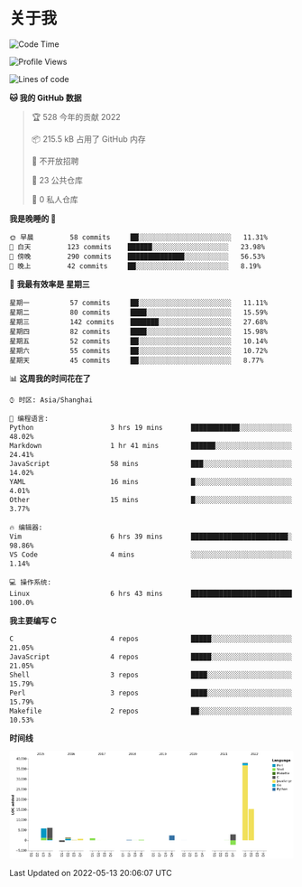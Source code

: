 # 关于我

<!--START_SECTION:waka-->
![Code Time](http://img.shields.io/badge/Code%20Time-0%20secs-blue)

![Profile Views](http://img.shields.io/badge/%E4%B8%AA%E4%BA%BA%E5%B0%81%E9%9D%A2%E8%A7%82%E7%9C%8B%E6%AC%A1%E6%95%B0-79-blue)

![Lines of code](https://img.shields.io/badge/%E4%BB%8E%E3%80%8C%E4%BD%A0%E5%A5%BD%E4%B8%96%E7%95%8C%E3%80%8D%E6%88%91%E5%B7%B2%E7%BB%8F%E5%86%99%E4%BA%86-71%20Thousand%20%E8%A1%8C%E4%BB%A3%E7%A0%81-blue)

**🐱 我的 GitHub 数据** 

> 🏆 528 今年的贡献 2022
 > 
> 📦 215.5 kB 占用了 GitHub 内存 
 > 
> 🚫 不开放招聘
 > 
> 📜 23 公共仓库 
 > 
> 🔑 0 私人仓库  
 > 
**我是晚睡的 🦉** 

```text
🌞 早晨         58 commits     ██░░░░░░░░░░░░░░░░░░░░░░░   11.31% 
🌆 白天         123 commits    ██████░░░░░░░░░░░░░░░░░░░   23.98% 
🌃 傍晚         290 commits    ██████████████░░░░░░░░░░░   56.53% 
🌙 晚上         42 commits     ██░░░░░░░░░░░░░░░░░░░░░░░   8.19%

```
📅 **我最有效率是 星期三** 

```text
星期一          57 commits     ██░░░░░░░░░░░░░░░░░░░░░░░   11.11% 
星期二          80 commits     ████░░░░░░░░░░░░░░░░░░░░░   15.59% 
星期三          142 commits    ███████░░░░░░░░░░░░░░░░░░   27.68% 
星期四          82 commits     ████░░░░░░░░░░░░░░░░░░░░░   15.98% 
星期五          52 commits     ██░░░░░░░░░░░░░░░░░░░░░░░   10.14% 
星期六          55 commits     ██░░░░░░░░░░░░░░░░░░░░░░░   10.72% 
星期天          45 commits     ██░░░░░░░░░░░░░░░░░░░░░░░   8.77%

```


📊 **这周我的时间花在了** 

```text
⌚︎ 时区: Asia/Shanghai

💬 编程语言: 
Python                   3 hrs 19 mins       ████████████░░░░░░░░░░░░░   48.02% 
Markdown                 1 hr 41 mins        ██████░░░░░░░░░░░░░░░░░░░   24.41% 
JavaScript               58 mins             ███░░░░░░░░░░░░░░░░░░░░░░   14.02% 
YAML                     16 mins             █░░░░░░░░░░░░░░░░░░░░░░░░   4.01% 
Other                    15 mins             █░░░░░░░░░░░░░░░░░░░░░░░░   3.77%

🔥 编辑器: 
Vim                      6 hrs 39 mins       ████████████████████████░   98.86% 
VS Code                  4 mins              ░░░░░░░░░░░░░░░░░░░░░░░░░   1.14%

💻 操作系统: 
Linux                    6 hrs 43 mins       █████████████████████████   100.0%

```

**我主要编写 C** 

```text
C                        4 repos             █████░░░░░░░░░░░░░░░░░░░░   21.05% 
JavaScript               4 repos             █████░░░░░░░░░░░░░░░░░░░░   21.05% 
Shell                    3 repos             ████░░░░░░░░░░░░░░░░░░░░░   15.79% 
Perl                     3 repos             ████░░░░░░░░░░░░░░░░░░░░░   15.79% 
Makefile                 2 repos             ██░░░░░░░░░░░░░░░░░░░░░░░   10.53%

```


**时间线**

![Chart not found](https://raw.githubusercontent.com/Arondight/Arondight/master/charts/bar_graph.png) 


 Last Updated on 2022-05-13 20:06:07 UTC
<!--END_SECTION:waka-->
